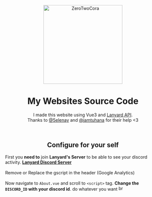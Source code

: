 <div align="center">
<img src="https://cdn141.picsart.com/339950043068201.jpg" width="256px" height="256px" alt="ZeroTwoCora">

<h1>My Websites Source Code</h1>

I made this website using Vue3 and [Lanyard API](https://github.com/Phineas/lanyard). \
Thanks to [@5elenay](https://github.com/5elenay) and [@iamtuhana](https://github.com/iamtuhana) for their help <3

<br>

<h2>Configure for your self</h2>

</div>

First you **need to** join **Lanyard's Server** to be able to see your discord activity. **[Lanyard Discord Server](https://discord.gg/tWUpj7Rg)** \
\
Remove or Replace the gscript in the header (Google Analytics)\
\
Now navigate to `About.vue` and scroll to `<script>` tag. **Change the `DISCORD_ID` with your discord id**.
do whatever you want <a href="https://emoji.gg/emoji/5199-brown-heart"><img src="https://emoji.gg/assets/emoji/5199-brown-heart.gif" width="16px" height="16px" alt="brown_heart">
